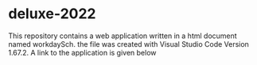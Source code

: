 # deluxe-2022

This repository contains a web application written in a html document named workdaySch. the file was created with Visual Studio Code Version 1.67.2. A link to the application is given below

